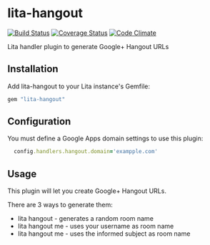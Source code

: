 # lita-hangout

[![Build Status](https://travis-ci.org/brodock/lita-hangout.svg?branch=master)](https://travis-ci.org/brodock/lita-hangout)
[![Coverage Status](https://coveralls.io/repos/brodock/lita-hangout/badge.svg?branch=master)](https://coveralls.io/r/brodock/lita-hangout?branch=master)
[![Code Climate](https://codeclimate.com/github/brodock/lita-hangout/badges/gpa.svg)](https://codeclimate.com/github/brodock/lita-hangout)

Lita handler plugin to generate Google+ Hangout URLs

## Installation

Add lita-hangout to your Lita instance's Gemfile:

``` ruby
gem "lita-hangout"
```

## Configuration

You must define a Google Apps domain settings to use this plugin:

```ruby
  config.handlers.hangout.domain='exampple.com'
```

## Usage

This plugin will let you create Google+ Hangout URLs.

There are 3 ways to generate them:
* lita hangout - generates a random room name
* lita hangout me - uses your username as room name
* lita hangout me <subject> - uses the informed subject as room name
